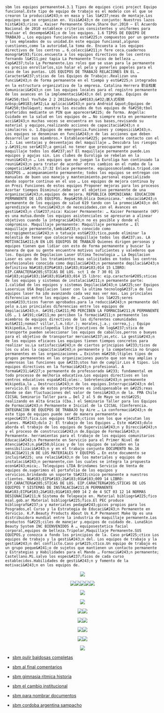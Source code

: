 
```
sbm los equipos permanente4.3.1 Tipos de equipos cicei project Equipo funcional.Este tipo de equipo de trabajo es el modelo con el que se crearon la producci&#243;n en masa y las l&#237;neas de montaje.Los equipos que se organizan en. Visi&#243;n de conjunto: Nuestros lazos hist&#243;ricos … Kaiser Permanente Share.Share Our.2010 — El Acuerdo Nacional de 2010 establece criterios consistentes y uniformes para evaluar el desempe&#241;o de los equipos. 1.6 TIPOS DE EQUIPO DE TRABAJO … Los equipos funcionales est&#225;n compuestos por un gerente y los empleados de su unidad.En este equipo funcional,algunas cuestiones,como la autoridad,la toma de. Encuesta a los equipos directivos de los centros … 6.colecci&#211;n fere ceca.cuadernos monogr&#193;ficos.encuesta a los equipos directivos de los centros fernando l&#211;pez tapia La Permanente Trucos de belleza … Cap&#237;tulo La Permanente.Los rolos que se usan para la permanente es preciso enrollarlos,sin halar el pelo y ponerles papeles para el caso de las puntas. LOS EQUIPOS DE TRABAJO RELACIONES EN EL … Caracter&#237;sticas de los Equipos de Trabajo:.Realizan una funci&#243;n de forma permanente en el tiempo y est&#225;n integrados en la estructura organizativa de la empresa. Catalina Herrera 职业档案 Comunicaci&#243;n con los equipos locales para el registro permanente de los avances en la implementaci&#243;n del programa. Equipos de F&#250;tbol YouTube 2 2 2012&nbsp;&#0183;&#32;嵌入式视频&nbsp;&#0183;&#32;La aplicaci&#243;n para Android &quot;Equipos de F&#250;tbol&quot; muestra los escudos de tus equipos de f&#250;tbol preferidos mediante un PIN que aparecer&#225; de forma. Angella: Cuidado en la salud en los equipos de … No siempre esta en permanente acci&#243;n muchas veces se encuentra en sus bases,revisando su material y equipos,realizando acciones de capacitaci&#243;n o simulacros o. 1.Equipos de emergencia.Funciones y composici&#243;n. Los equipos se denominan en funci&#243;n de las acciones que deben desarrollar sus miembros.• Establecer&#225; permanente contacto con el J.I. Las ventajas y desventajas del maquillaje … Descubra los riesgos y.&#191;no ser&#237;a genial no tener que preocuparme por el maquillaje todos los d&#237;as? El maquillaje permanente puede.Los equipos y agujas sin. Los clubes de Euroliga se rebelan en la reuni&#243;n … Los equipos que no juegan la Euroliga han continuado la reuni&#243;n para tratar de acordar otros cambios en el rumbo de la competici&#243;n.17:32 Enlace permanente. equipossmcolombia.tripod.com EQUIPOS … acompanamiento permanente; todos los equipos se entregan con manuales de buen uso manejo y mantenimiento.personal especializado dando soporte continuo en el uso … Los equipos de mejora continua by on Prezi Funciones de estos equipos Proponer mejoras para los procesos Acortar tiempos Disminuir.debe ser el objetivo permanente de una organizaci&#243;n.equipos de mejora. REPUBLICA DOMINICANA: EDUCACION PERMANENTE DE LOS EQUIPOS. Rep&#250;blica Dominicana.' educaci&#243;n permanente de los equipos de salud 619 tando con la promoci&#243;n del aprendizaje en funci&#243;n de necesidades,con el Avances en gesti&#243;n cl&#237;nica: Kaiser Permanente: … Kaiser Permanente (KP) es una mutua.donde los equipos asistenciales se apresuran a alinear objetivos cuando la integraci&#243;n no es posible y donde el compromiso. Maquillaje permanente: Maquillaje permanente … El maquillaje permanente,tambi&#233;n conocido como micropigmentaci&#243;n o tatuaje est&#233;tico,puede eliminar la molestia de tener que colocarse maquillaje todos los d&#237;as. LA MOTIVACI&#211;N EN LOS EQUIPOS DE TRABAJO Quienes dirigen personas y equipos tienen que lidiar con esto de forma permanente y buscar la manera de que su gente encuentre motivos suficientes y valederos que los. Equipos de Depilacion Laser Ultima Tecnologia … La Depilacion Laser es uno de los tratamientos mas solicitados en todos los centros profesionales conocida como depilaci&#243;n permanente depilaci&#243;n definitiva N&#183;EIP&#183;1&#183;01&#183;014 15 LIBRO: EIP.CARACTER&#205;STICAS DE LOS. sct 1 de 7 30 01 15 n&#183;eip&#183;1&#183;01&#183;014 15 libro: eip.caracter&#205;sticas de los equipos y sistemas de instalaci&#211;n permanente parte: 1.calidad de los equipos y sistemas Depilaci&#243;n L&#225;ser Equipos LasersLux USA Depilacion laser con la ultima tecnolog&#237;a de los equipos laser ha ido avanzando cada vez mas ver mas. Las princiales diferencias entre los equipos de … Cuando los l&#225;seres cosm&#233;ticos fueron aprobados.para la reducci&#243;n permanente del pelo a.Las princiales diferencias entre los equipos de depilaci&#243;n. &#191;C&#211;MO PERCIBEN LA FORMACI&#211;N PERMANENTE LOS … 1 &#191;c&#211;mo perciben la formaci&#211;n permanente los miembros de equipos directivos de las diferentes comunidades aut&#211;nomas? villar,l.m.(dir.); morales,j.a.; correa,j.; Equipo Wikipedia,la enciclopedia libre Ejecutivos de log&#237;stica de transporte pueden seleccionar los equipos de caballos,perros o bueyes para el objetivo de transportar mercanc&#237;as,etc. La gesti&#243;n de los equipos eficaces Los equipos tienen tiempos concretos para realizar su.La satisfacci&#243;n de ciertos principios &#233;ticos de los cu ales la capacitaci&#243;n permanente y la competencia no Grupos permanentes en las organizaciones … Existen m&#250;ltiples tipos de grupos permanentes en las organizaciones puesto que son muy amplias y numerosas las funciones que &#233;stos han de cumplir.Los 4 tipos. Los equipos directivos en la formaci&#243;n profesional. A forma&#231;&#227;o permanente do professorado &#233; fundamental em todo processo de melhoria educativa.Los equipos directivos en los centros educativos espa&#241;oles:. Sobretensi&#243;n permanente Wikipedia,la … Destrucci&#243;n de los equipos.Interrupci&#243;n del servicio.El uso de estos protectores es indispensable en &#225;reas donde se dan fluctuaciones del valor de tensi&#243;n de la. FMA Chile CICSAL Seminario Taller para … Del 2 al 5 de Mayo se est&#225; realizando en Alta Gracia (Cba.) el Seminario Taller para los Equipos de Formaci&#243;n Permanente e Inicial de la CICSAL (Conferencia. INTEGRACION DE EQUIPOS DE TRABAJO by Aire … La conformaci&#243;n de este tipo de equipos puede ser de manera permanente o espec&#237;fica.Los equipos t&#225;cticos son los que ejecutan los planes. M&#243;dulo 2: El trabajo de los Equipos … Este m&#243;dulo aborda el trabajo de los equipos de Supervisi&#243;n y Direcci&#243;n y el proceso de construcci&#243;n de.Equipo de Formaci&#243;n Permanente. herramientas para el trabajo de los equipos comunitarios Educaci&#243;n Permanente en Servicio para el Primer Nivel de Atenci&#243;n.p&#250;blicas y de los equipos de saluden en la sensibilizaci&#243;n y en el trabajo conjunto DOCUMENTO No.16 RELACI&#211;N DE LOS MATERIALES Y EQUIPOS … En este documento se incluir&#225; una relaci&#243;n de los materiales y equipos de instalaci&#243;n permanente,con los cuales se integra la propuesta econ&#243;mica;. Telequipos LTDA Brindamos Servicio de Venta de equipos de.sugerimos el portafolio de los equipos y servicios.brindando un soporte t&#233;cnico permanente a nuestros clientes. N&#183;EIP&#183;2&#183;01&#183;009 14 LIBRO: EIP.CARACTER&#205;STICAS DE LOS. EIP.CARACTER&#205;STICAS DE LOS EQUIPOS Y SISTEMAS DE INSTALACI&#211;N PERMANENTE N&#183;EIP&#183;2&#183;01&#183;009 14 2 de 4 SCT 03 12 14 NORMAS DESIGNACI&#211;N Sistema de Telepeaje en. Material bibliogr&#225;fico msal.gob.ar Material bibliogr&#225;fico.El PEC produce bibliograf&#237;a y materiales pedag&#243;gicos propios para los Posgrados,el Curso y la Estrategia de Educaci&#243;n Permanente en Servicio. K.P.Beauty Products About Us K.P Permanent Make Up es una distribuidora mundial entre la industria de maquillaje permanente.Los productos f&#225;ciles de manejar y.equipos de cuidado de. LunaSkin Beauty System INC BIENVENIDOS A … equiposestetica facial corporal,equipos de belleza.Tripolar,Maquillaje Permanente.SUS EQUIPOS.y conozca a fondo los principios de la. Caso pr&#225;ctico Los equipos de trabajo y la gesti&#243;n del. Los equipos de trabajo y la gesti&#243;n del conflicto.Caso pr&#225;ctico.Un equipo de trabajo es un grupo peque&#241;o de sujetos que mantienen un contacto permanente y Estrategias y Habilidades para el Mando … Formaci&#243;n permanente; Castellano.Mi.salvo los espec&#237;ficos de cada curso establecidos.Habilidades de gesti&#243;n y fomento de la motivaci&#243;n en los equipos de. 
```

<div align="center">

<a href="https://es-crusher.shibang-china.com/github&k=sbm+los+equipos+permanente"><img src="https://static.shibang-china.com/es/crusher/logo.jpg"></a>

<a href="https://es-crusher.shibang-china.com/github&k=sbm+los+equipos+permanente"><img src="https://static.shibang-china.com/es/crusher/index.jpg"></a><a href="https://es-crusher.shibang-china.com/material.htmlgithub&k=sbm+los+equipos+permanente"><img src="https://static.shibang-china.com/es/crusher/material.jpg"></a><a href="https://es-crusher.shibang-china.com/application.htmlgithub&k=sbm+los+equipos+permanente"><img src="https://static.shibang-china.com/es/crusher/application.jpg"></a><a href="https://es-crusher.shibang-china.com/aboutus.htmlgithub&k=sbm+los+equipos+permanente"><img src="https://static.shibang-china.com/es/crusher/aboutus.jpg"></a><a href="https://es-crusher.shibang-china.com/contact.htmlgithub&k=sbm+los+equipos+permanente"><img src="https://static.shibang-china.com/es/crusher/contact.jpg"></a>

<a href="https://es-crusher.shibang-china.com/github&k=sbm+los+equipos+permanente"><img src="https://static.shibang-china.com/es/crusher/banner.jpg"></a>

<a href="https://swt.shibang-china.com/github&k=sbm+los+equipos+permanente"><img src="https://static.shibang-china.com/es/crusher/text.jpg"></a>

<a href="https://swt.shibang-china.com/github&k=sbm+los+equipos+permanente"><img src="https://static.shibang-china.com/es/crusher/chat.jpg"></a><a href="https://es-crusher.shibang-china.com/contact.htmlgithub&k=sbm+los+equipos+permanente"><img src="https://static.shibang-china.com/es/crusher/message.jpg"></a>

<a href="https://es-crusher.shibang-china.com/products/pe.htmlgithub&k=sbm+los+equipos+permanente"><img src="https://static.shibang-china.com/es/crusher/pe.jpg"></a><a href="https://es-crusher.shibang-china.com/products/pf.htmlgithub&k=sbm+los+equipos+permanente"><img src="https://static.shibang-china.com/es/crusher/pf.jpg"></a>

<a href="https://es-crusher.shibang-china.com/products/hpt.htmlgithub&k=sbm+los+equipos+permanente"><img src="https://static.shibang-china.com/es/crusher/hpt.jpg"></a><a href="https://es-crusher.shibang-china.com/products/vsi.htmlgithub&k=sbm+los+equipos+permanente"><img src="https://static.shibang-china.com/es/crusher/vsi.jpg"></a>

<a href="https://es-crusher.shibang-china.com/products/klv.htmlgithub&k=sbm+los+equipos+permanente"><img src="https://static.shibang-china.com/es/crusher/klv.jpg"></a><a href="https://es-crusher.shibang-china.com/products/portable.htmlgithub&k=sbm+los+equipos+permanente"><img src="https://static.shibang-china.com/es/crusher/portable.jpg"></a>

<a href="https://swt.shibang-china.com/github&k=sbm+los+equipos+permanente"><img src="https://static.shibang-china.com/es/crusher/case.jpg"></a>

</div>


* [sbm pulir baldosas completas](sbm%20pulir%20baldosas%20completas.md)

* [sbm al final comentarios](sbm%20al%20final%20comentarios.md)

* [sbm gimnasia ritmica historia](sbm%20gimnasia%20ritmica%20historia.md)

* [sbm el cambio institucional](sbm%20el%20cambio%20institucional.md)

* [sbm para nombrar documentos](sbm%20para%20nombrar%20documentos.md)

* [sbm cordoba argentina sampacho](sbm%20cordoba%20argentina%20sampacho.md)